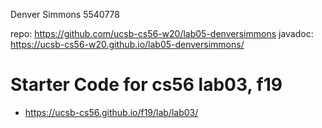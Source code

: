 Denver Simmons
5540778

repo: https://github.com/ucsb-cs56-w20/lab05-denversimmons
javadoc: https://ucsb-cs56-w20.github.io/lab05-denversimmons/

# Starter Code for cs56 lab03, f19

* <https://ucsb-cs56.github.io/f19/lab/lab03/>

